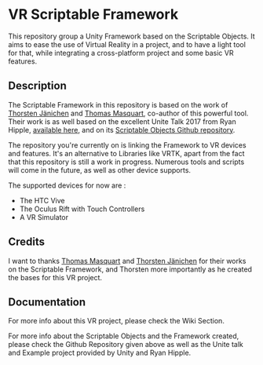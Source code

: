 # VR Scriptable Framework
This repository group a Unity Framework based on the Scriptable Objects. It aims to ease the use of Virtual Reality in a project, and to have a light tool for that, while integrating a cross-platform project and some basic VR features. 

## Description
The Scriptable Framework in this repository is based on the work of [Thorsten Jänichen](https://github.com/TJaenichen) and [Thomas Masquart](https://github.com/ThmsMsqrt), co-author of this powerful tool. Their work is as well based on the excellent Unite Talk 2017 from Ryan Hipple, [available here](https://youtu.be/raQ3iHhE_Kk), and on its [Scriptable Objects Github repository](https://github.com/roboryantron/Unite2017).

The repository you're currently on is linking the Framework to VR devices and features. It's an alternative to Libraries like VRTK, apart from the fact that this repository is still a work in progress. Numerous tools and scripts will come in the future, as well as other device supports.

The supported devices for now are :
- The HTC Vive
- The Oculus Rift with Touch Controllers
- A VR Simulator


## Credits
I want to thanks [Thomas Masquart](https://github.com/ThmsMsqrt) and [Thorsten Jänichen](https://github.com/TJaenichen) for their works on the Scriptable Framework, and Thorsten more importantly as he created the bases for this VR project.


## Documentation
For more info about this VR project, please check the Wiki Section.

For more info about the Scriptable Objects and the Framework created, please check the Github Repository given above as well as the Unite talk and Example project provided by Unity and Ryan Hipple.